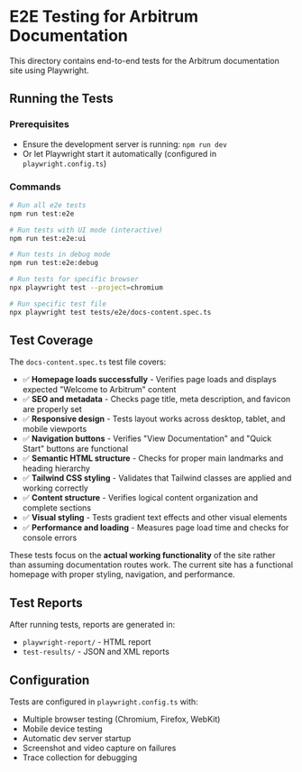 # E2E Testing for Arbitrum Documentation

This directory contains end-to-end tests for the Arbitrum documentation site using Playwright.

## Running the Tests

### Prerequisites
- Ensure the development server is running: `npm run dev`
- Or let Playwright start it automatically (configured in `playwright.config.ts`)

### Commands

```bash
# Run all e2e tests
npm run test:e2e

# Run tests with UI mode (interactive)
npm run test:e2e:ui

# Run tests in debug mode
npm run test:e2e:debug

# Run tests for specific browser
npx playwright test --project=chromium

# Run specific test file
npx playwright test tests/e2e/docs-content.spec.ts
```

## Test Coverage

The `docs-content.spec.ts` test file covers:

- ✅ **Homepage loads successfully** - Verifies page loads and displays expected "Welcome to Arbitrum" content
- ✅ **SEO and metadata** - Checks page title, meta description, and favicon are properly set
- ✅ **Responsive design** - Tests layout works across desktop, tablet, and mobile viewports 
- ✅ **Navigation buttons** - Verifies "View Documentation" and "Quick Start" buttons are functional
- ✅ **Semantic HTML structure** - Checks for proper main landmarks and heading hierarchy
- ✅ **Tailwind CSS styling** - Validates that Tailwind classes are applied and working correctly
- ✅ **Content structure** - Verifies logical content organization and complete sections
- ✅ **Visual styling** - Tests gradient text effects and other visual elements
- ✅ **Performance and loading** - Measures page load time and checks for console errors

These tests focus on the **actual working functionality** of the site rather than assuming documentation routes work. The current site has a functional homepage with proper styling, navigation, and performance.

## Test Reports

After running tests, reports are generated in:
- `playwright-report/` - HTML report
- `test-results/` - JSON and XML reports

## Configuration

Tests are configured in `playwright.config.ts` with:
- Multiple browser testing (Chromium, Firefox, WebKit)
- Mobile device testing
- Automatic dev server startup
- Screenshot and video capture on failures
- Trace collection for debugging